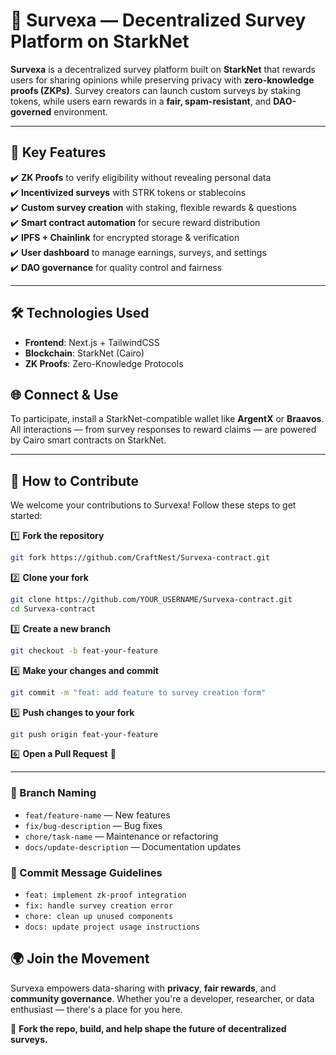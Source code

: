 



# 🧠 Survexa — Decentralized Survey Platform on StarkNet  

**Survexa** is a decentralized survey platform built on **StarkNet** that rewards users for sharing opinions while preserving privacy with **zero-knowledge proofs (ZKPs)**. Survey creators can launch custom surveys by staking tokens, while users earn rewards in a **fair, spam-resistant**, and **DAO-governed** environment.

---

## 🚀 Key Features

✔️ **ZK Proofs** to verify eligibility without revealing personal data  
✔️ **Incentivized surveys** with STRK tokens or stablecoins  
✔️ **Custom survey creation** with staking, flexible rewards & questions  
✔️ **Smart contract automation** for secure reward distribution  
✔️ **IPFS + Chainlink** for encrypted storage & verification  
✔️ **User dashboard** to manage earnings, surveys, and settings  
✔️ **DAO governance** for quality control and fairness  

---

## 🛠️ Technologies Used  

- **Frontend**: Next.js + TailwindCSS  
- **Blockchain**: StarkNet (Cairo)  
- **ZK Proofs**: Zero-Knowledge Protocols  


## 🌐 Connect & Use  

To participate, install a StarkNet-compatible wallet like **ArgentX** or **Braavos**. All interactions — from survey responses to reward claims — are powered by Cairo smart contracts on StarkNet.  

---

## 🤝 How to Contribute  

We welcome your contributions to Survexa! Follow these steps to get started:

1️⃣ **Fork the repository**

```sh
git fork https://github.com/CraftNest/Survexa-contract.git

```

2️⃣ **Clone your fork**
```sh
git clone https://github.com/YOUR_USERNAME/Survexa-contract.git
cd Survexa-contract
```

3️⃣ **Create a new branch**
```sh
git checkout -b feat-your-feature
```

4️⃣ **Make your changes and commit**
```sh
git commit -m "feat: add feature to survey creation form"
```

5️⃣ **Push changes to your fork**
```sh
git push origin feat-your-feature
```

6️⃣ **Open a Pull Request** 🚀  

---

### 🔀 Branch Naming

- `feat/feature-name` — New features  
- `fix/bug-description` — Bug fixes  
- `chore/task-name` — Maintenance or refactoring  
- `docs/update-description` — Documentation updates  

### 📝 Commit Message Guidelines

- `feat: implement zk-proof integration`  
- `fix: handle survey creation error`  
- `chore: clean up unused components`  
- `docs: update project usage instructions`  


## 🌍 Join the Movement  
Survexa empowers data-sharing with **privacy**, **fair rewards**, and **community governance**. Whether you're a developer, researcher, or data enthusiast — there's a place for you here.  

🎯 **Fork the repo, build, and help shape the future of decentralized surveys.**
